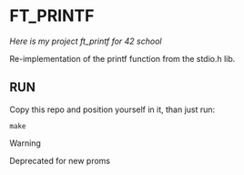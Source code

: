 # FT_PRINTF
_Here is my project ft_printf for 42 school_

Re-implementation of the printf function from the stdio.h lib.

## RUN
Copy this repo and position yourself in it, than just run:
```
make
```

> [!WARNING]
> Deprecated for new proms
